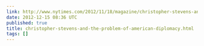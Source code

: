 ```yaml
---
link: http://www.nytimes.com/2012/11/18/magazine/christopher-stevens-and-the-problem-of-american-diplomacy.html?_r=0
date: 2012-12-15 08:36 UTC
published: true
title: christopher-stevens-and-the-problem-of-american-diplomacy.html
tags: []
---
```



